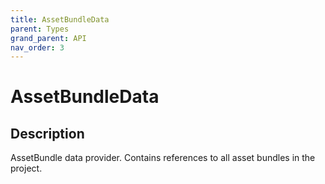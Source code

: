```yaml
---
title: AssetBundleData
parent: Types
grand_parent: API
nav_order: 3
---
```


# AssetBundleData

## Description

AssetBundle data provider. Contains references to all asset bundles in the project.
